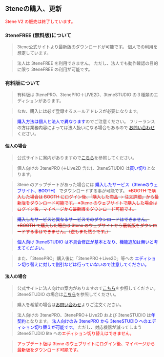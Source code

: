 ## 3teneの購入、更新

<font color="red">3tene V2 の販売は終了しています。</font>

### 3teneFREE (無料版)について

>3tene公式サイトより最新版のダウンロードが可能です。
>個人での利用を想定しています。

>法人は 3teneFREE を利用できません。
>ただし、法人でも動作確認の目的に限り 3teneFREE の利用が可能です。


### 有料版について

>有料版は 3tenePRO、3tenePRO＋LIVE2D、3teneSTUDIO の３種類のエディションがあります。

>なお、購入には必ず登録するメールアドレスが必要になります。

><font color="Blue">購入方法は個人と法人で異なります</font>のでご注意ください。
>フリーランスの方は業務内容によっては法人扱いになる場合もあるので
>[お問い合わせ](https://3tene.com/contact/)ください。


#### 個人の場合

>公式サイトに案内がありますので<a href="https://3tene.com/pro/" target="_blank">こちら</a>を参照してください。

>個人向けの 3tenePRO (＋Live2D 含む)、3teneSTUDIO は<font color="Blue">買い切り</font>となります。


>3tene のアップデートがあった場合には
><font color="Blue">購入したサービス（3teneのウェブサイト、<S>BOOTH</S>）</font> でダウンロードする事が可能です。
><S><font color="Red">※BOOTH で購入した場合は BOOTH にログイン後、「購入した商品 → 注文詳細」から最新版をダウンロード可能です。</font>
><font color="Red">※3tene のウェブサイトで購入した場合はログイン後、マイページから最新版をダウンロード可能です。</font>

><font color="Blue">購入したサービスと異なるサービスでのダウンロードはできません。</font>
><font color="Red">※BOOTH で購入した場合は 3tene のウェブサイトから最新版をダウンロードする事はできません。（逆もまた然りです。）</font>
</S>

><font color="Blue">個人向け 3teneSTUDIO は不具合修正が基本となり、機能追加は無いと考えてください。</font>

>また、「3tenePRO」購入後に「3tenePRO＋Live2D」等への
><font color="Blue">エディション切り替えに対して割引などは行っていないので注意してください。</font>


#### 法人の場合

>公式サイトに法人向けの案内がありますので<a href="https://3tene.com/pro_company/" target="_blank">こちら</a>を参照してください。
>3teneSTUDIO の場合は<a href="https://3tene.com/studio/" target="_blank">こちら</a>を参照してください。

>購入を希望の場合は[お問い合わせ](https://3tene.com/contact/)よりご注文ください。

>法人向けの 3tenePRO、3tenePRO＋Live2D および 3teneSTUDIO は<font color="Blue">年契約</font>となります。
><font color="Blue">法人向けのみ 3tenePRO から 3teneSTUDIO へのエディション切り替えが可能です。</font>
>ただし、対応機器が減ってしまう 3teneSTUDIO lite への<font color="Red">エディション切り替えはできません。</font>

><font color="Red">アップデート版は 3tene のウェブサイトにログイン後、マイページから最新版をダウンロード可能です。</font>


